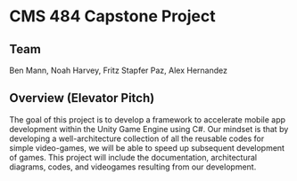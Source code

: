 # CMS 484 Capstone Project

## Team

Ben Mann, Noah Harvey, Fritz Stapfer Paz, Alex Hernandez

## Overview (Elevator Pitch)

The goal of this project is to develop a framework to accelerate mobile app development within the Unity Game Engine using C#. Our mindset is that by developing a well-architecture collection of all the reusable codes for simple video-games, we will be able to speed up subsequent development of games. This project will include the documentation, architectural diagrams, codes, and videogames resulting from our development.

## 
